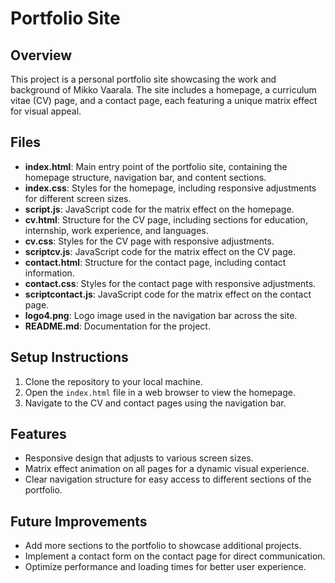 # Portfolio Site

## Overview
This project is a personal portfolio site showcasing the work and background of Mikko Vaarala. The site includes a homepage, a curriculum vitae (CV) page, and a contact page, each featuring a unique matrix effect for visual appeal.

## Files
- **index.html**: Main entry point of the portfolio site, containing the homepage structure, navigation bar, and content sections.
- **index.css**: Styles for the homepage, including responsive adjustments for different screen sizes.
- **script.js**: JavaScript code for the matrix effect on the homepage.
- **cv.html**: Structure for the CV page, including sections for education, internship, work experience, and languages.
- **cv.css**: Styles for the CV page with responsive adjustments.
- **scriptcv.js**: JavaScript code for the matrix effect on the CV page.
- **contact.html**: Structure for the contact page, including contact information.
- **contact.css**: Styles for the contact page with responsive adjustments.
- **scriptcontact.js**: JavaScript code for the matrix effect on the contact page.
- **logo4.png**: Logo image used in the navigation bar across the site.
- **README.md**: Documentation for the project.

## Setup Instructions
1. Clone the repository to your local machine.
2. Open the `index.html` file in a web browser to view the homepage.
3. Navigate to the CV and contact pages using the navigation bar.

## Features
- Responsive design that adjusts to various screen sizes.
- Matrix effect animation on all pages for a dynamic visual experience.
- Clear navigation structure for easy access to different sections of the portfolio.

## Future Improvements
- Add more sections to the portfolio to showcase additional projects.
- Implement a contact form on the contact page for direct communication.
- Optimize performance and loading times for better user experience.